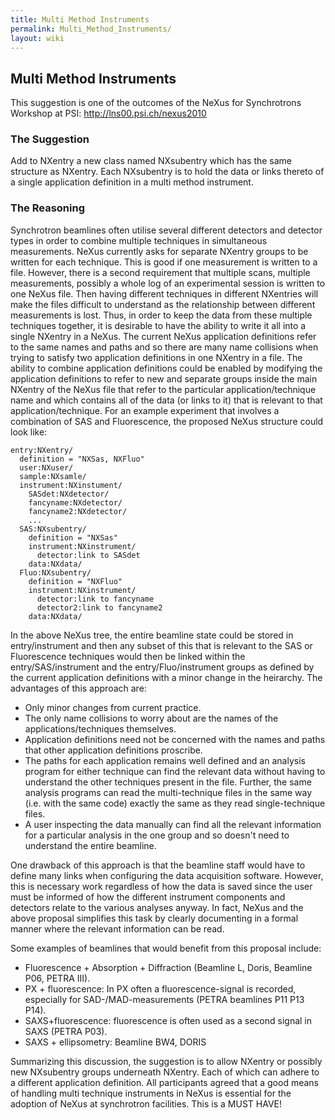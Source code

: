 ```yaml
---
title: Multi Method Instruments
permalink: Multi_Method_Instruments/
layout: wiki
---
```


Multi Method Instruments
------------------------

This suggestion is one of the outcomes of the NeXus for Synchrotrons
Workshop at PSI: <http://lns00.psi.ch/nexus2010>

### The Suggestion

Add to NXentry a new class named NXsubentry which has the same structure
as NXentry. Each NXsubentry is to hold the data or links thereto of a
single application definition in a multi method instrument.

### The Reasoning

Synchrotron beamlines often utilise several different detectors and
detector types in order to combine multiple techniques in simultaneous
measurements. NeXus currently asks for separate NXentry groups to be
written for each technique. This is good if one measurement is written
to a file. However, there is a second requirement that multiple scans,
multiple measurements, possibly a whole log of an experimental session
is written to one NeXus file. Then having different techniques in
different NXentries will make the files difficult to understand as the
relationship between different measurements is lost. Thus, in order to
keep the data from these multiple techniques together, it is desirable
to have the ability to write it all into a single NXentry in a NeXus.
The current NeXus application definitions refer to the same names and
paths and so there are many name collisions when trying to satisfy two
application definitions in one NXentry in a file. The ability to combine
application definitions could be enabled by modifying the application
definitions to refer to new and separate groups inside the main NXentry
of the NeXus file that refer to the particular application/technique
name and which contains all of the data (or links to it) that is
relevant to that application/technique. For an example experiment that
involves a combination of SAS and Fluorescence, the proposed NeXus
structure could look like:


    entry:NXentry/
      definition = "NXSas, NXFluo"
      user:NXuser/
      sample:NXsamle/
      instrument:NXinstument/
        SASdet:NXdetector/
        fancyname:NXdetector/
        fancyname2:NXdetector/
        ...
      SAS:NXsubentry/
        definition = "NXSas"
        instrument:NXinstrument/
          detector:link to SASdet
        data:NXdata/
      Fluo:NXsubentry/
        definition = "NXFluo"
        instrument:NXinstrument/
          detector:link to fancyname
          detector2:link to fancyname2
        data:NXdata/

In the above NeXus tree, the entire beamline state could be stored in
entry/instrument and then any subset of this that is relevant to the SAS
or Fluorescence techniques would then be linked within the
entry/SAS/instrument and the entry/Fluo/instrument groups as defined by
the current application definitions with a minor change in the
heirarchy. The advantages of this approach are:

-   Only minor changes from current practice.
-   The only name collisions to worry about are the names of the
    applications/techniques themselves.
-   Application definitions need not be concerned with the names and
    paths that other application definitions proscribe.
-   The paths for each application remains well defined and an analysis
    program for either technique can find the relevant data without
    having to understand the other techniques present in the file.
    Further, the same analysis programs can read the multi-technique
    files in the same way (i.e. with the same code) exactly the same as
    they read single-technique files.
-   A user inspecting the data manually can find all the relevant
    information for a particular analysis in the one group and so
    doesn't need to understand the entire beamline.

One drawback of this approach is that the beamline staff would have to
define many links when configuring the data acquisition software.
However, this is necessary work regardless of how the data is saved
since the user must be informed of how the different instrument
components and detectors relate to the various analyses anyway. In fact,
NeXus and the above proposal simplifies this task by clearly documenting
in a formal manner where the relevant information can be read.

Some examples of beamlines that would benefit from this proposal
include:

-   Fluorescence + Absorption + Diffraction (Beamline L, Doris, Beamline
    P06, PETRA III).
-   PX + fluorescence: In PX often a fluorescence-signal is recorded,
    especially for SAD-/MAD-measurements (PETRA beamlines P11 P13 P14).
-   SAXS+fluorescence: fluorescence is often used as a second signal in
    SAXS (PETRA P03).
-   SAXS + ellipsometry: Beamline BW4, DORIS

Summarizing this discussion, the suggestion is to allow NXentry or
possibly new NXsubentry groups underneath NXentry. Each of which can
adhere to a different application definition. All participants agreed
that a good means of handling multi technique instruments in NeXus is
essential for the adoption of NeXus at synchrotron facilities. This is a
MUST HAVE!

